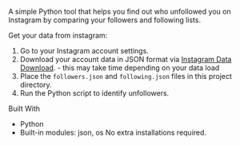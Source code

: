 A simple Python tool that helps you find out who unfollowed you on Instagram by comparing your followers and following lists.

Get your data from instagram:
1. Go to your Instagram account settings.
2. Download your account data in JSON format via [Instagram Data Download](https://www.instagram.com/download/request/). - this may take time depending on your data load
3. Place the `followers.json` and `following.json` files in this project directory.
4. Run the Python script to identify unfollowers.

Built With
- Python
- Built-in modules: json, os
No extra installations required.
